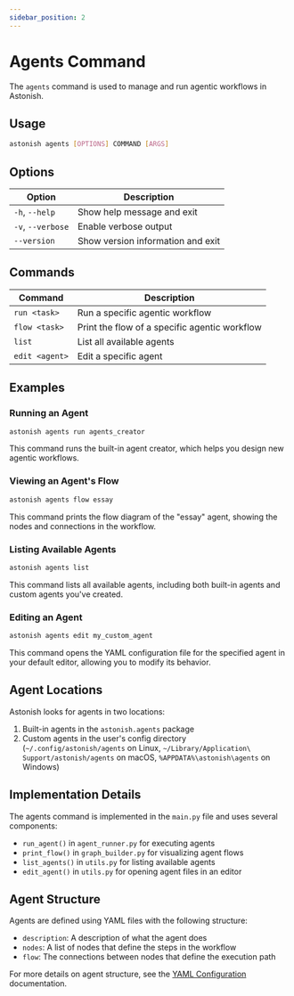 ```yaml
---
sidebar_position: 2
---
```


# Agents Command

The `agents` command is used to manage and run agentic workflows in Astonish.

## Usage

```bash
astonish agents [OPTIONS] COMMAND [ARGS]
```

## Options

| Option | Description |
|--------|-------------|
| `-h`, `--help` | Show help message and exit |
| `-v`, `--verbose` | Enable verbose output |
| `--version` | Show version information and exit |

## Commands

| Command | Description |
|---------|-------------|
| `run <task>` | Run a specific agentic workflow |
| `flow <task>` | Print the flow of a specific agentic workflow |
| `list` | List all available agents |
| `edit <agent>` | Edit a specific agent |

## Examples

### Running an Agent

```bash
astonish agents run agents_creator
```

This command runs the built-in agent creator, which helps you design new agentic workflows.

### Viewing an Agent's Flow

```bash
astonish agents flow essay
```

This command prints the flow diagram of the "essay" agent, showing the nodes and connections in the workflow.

### Listing Available Agents

```bash
astonish agents list
```

This command lists all available agents, including both built-in agents and custom agents you've created.

### Editing an Agent

```bash
astonish agents edit my_custom_agent
```

This command opens the YAML configuration file for the specified agent in your default editor, allowing you to modify its behavior.

## Agent Locations

Astonish looks for agents in two locations:

1. Built-in agents in the `astonish.agents` package
2. Custom agents in the user's config directory (`~/.config/astonish/agents` on Linux, `~/Library/Application\ Support/astonish/agents` on macOS, `%APPDATA%\astonish\agents` on Windows)

## Implementation Details

The agents command is implemented in the `main.py` file and uses several components:

- `run_agent()` in `agent_runner.py` for executing agents
- `print_flow()` in `graph_builder.py` for visualizing agent flows
- `list_agents()` in `utils.py` for listing available agents
- `edit_agent()` in `utils.py` for opening agent files in an editor

## Agent Structure

Agents are defined using YAML files with the following structure:

- `description`: A description of what the agent does
- `nodes`: A list of nodes that define the steps in the workflow
- `flow`: The connections between nodes that define the execution path

For more details on agent structure, see the [YAML Configuration](/docs/concepts/yaml-configuration) documentation.
